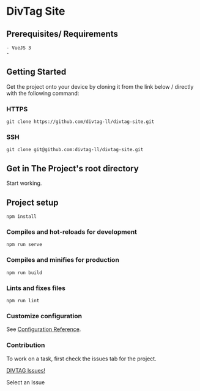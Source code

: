 # DivTag Site

## Prerequisites/ Requirements

    - VueJS 3
    - 

## Getting Started
Get the project onto your device by cloning it from the link below / directly with the following command:

### HTTPS

    git clone https://github.com/divtag-ll/divtag-site.git

### SSH

    git clone git@github.com:divtag-ll/divtag-site.git 

## Get in The Project's root directory

Start working.

## Project setup
```
npm install
```

### Compiles and hot-reloads for development
```
npm run serve
```

### Compiles and minifies for production
```
npm run build
```

### Lints and fixes files
```
npm run lint
```

### Customize configuration
See [Configuration Reference](https://cli.vuejs.org/config/).

### Contribution
To work on a task, first check the issues tab for the project.

[DIVTAG Issues!](https://github.com/divtag-ll/divtag-site/issues)

Select an Issue